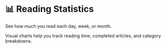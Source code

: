 # 📊 Reading Statistics

See how much you read each day, week, or month.

Visual charts help you track reading time, completed articles, and category breakdowns.
